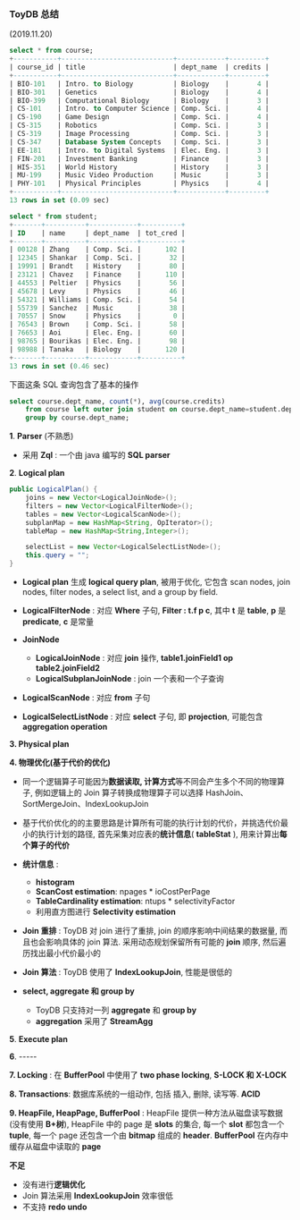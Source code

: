 ### ToyDB 总结

(2019.11.20)

```sql
select * from course;
+-----------+----------------------------+------------+---------+
| course_id | title                      | dept_name  | credits |
+-----------+----------------------------+------------+---------+
| BIO-101   | Intro. to Biology          | Biology    |       4 |
| BIO-301   | Genetics                   | Biology    |       4 |
| BIO-399   | Computational Biology      | Biology    |       3 |
| CS-101    | Intro. to Computer Science | Comp. Sci. |       4 |
| CS-190    | Game Design                | Comp. Sci. |       4 |
| CS-315    | Robotics                   | Comp. Sci. |       3 |
| CS-319    | Image Processing           | Comp. Sci. |       3 |
| CS-347    | Database System Concepts   | Comp. Sci. |       3 |
| EE-181    | Intro. to Digital Systems  | Elec. Eng. |       3 |
| FIN-201   | Investment Banking         | Finance    |       3 |
| HIS-351   | World History              | History    |       3 |
| MU-199    | Music Video Production     | Music      |       3 |
| PHY-101   | Physical Principles        | Physics    |       4 |
+-----------+----------------------------+------------+---------+
13 rows in set (0.09 sec)

select * from student;
+-------+----------+------------+----------+
| ID    | name     | dept_name  | tot_cred |
+-------+----------+------------+----------+
| 00128 | Zhang    | Comp. Sci. |      102 |
| 12345 | Shankar  | Comp. Sci. |       32 |
| 19991 | Brandt   | History    |       80 |
| 23121 | Chavez   | Finance    |      110 |
| 44553 | Peltier  | Physics    |       56 |
| 45678 | Levy     | Physics    |       46 |
| 54321 | Williams | Comp. Sci. |       54 |
| 55739 | Sanchez  | Music      |       38 |
| 70557 | Snow     | Physics    |        0 |
| 76543 | Brown    | Comp. Sci. |       58 |
| 76653 | Aoi      | Elec. Eng. |       60 |
| 98765 | Bourikas | Elec. Eng. |       98 |
| 98988 | Tanaka   | Biology    |      120 |
+-------+----------+------------+----------+
13 rows in set (0.46 sec)
```

下面这条 SQL 查询包含了基本的操作

```sql
select course.dept_name, count(*), avg(course.credits)
    from course left outer join student on course.dept_name=student.dept_name
    group by course.dept_name;
```

**1**. **Parser** (不熟悉)

- 采用 **Zql** : 一个由 java 编写的 **SQL parser**

**2**. **Logical plan** 
```java
public LogicalPlan() {
    joins = new Vector<LogicalJoinNode>();
    filters = new Vector<LogicalFilterNode>();
    tables = new Vector<LogicalScanNode>();
    subplanMap = new HashMap<String, OpIterator>();
    tableMap = new HashMap<String,Integer>();

    selectList = new Vector<LogicalSelectListNode>();
    this.query = "";
}
```

- **Logical plan** 生成 **logical query plan**, 被用于优化, 它包含 scan nodes, join nodes, filter nodes, a select list, and a group by field.

- **LogicalFilterNode** : 对应 **Where** 子句, **Filter : t.f p c**, 其中 **t** 是 **table**, **p** 是 **predicate**, **c** 是常量

- **JoinNode**

    - **LogicalJoinNode** : 对应 **join** 操作, **table1.joinField1 op table2.joinField2**
    - **LogicalSubplanJoinNode** : join 一个表和一个子查询

- **LogicalScanNode** : 对应 **from** 子句

- **LogicalSelectListNode** : 对应 **select** 子句, 即 **projection**, 可能包含 **aggregation operation**

**3. Physical plan**



**4. 物理优化(基于代价的优化)**

- 同一个逻辑算子可能因为**数据读取, 计算方式**等不同会产生多个不同的物理算子, 例如逻辑上的 Join 算子转换成物理算子可以选择 HashJoin、SortMergeJoin、IndexLookupJoin

- 基于代价优化的的主要思路是计算所有可能的执行计划的代价，并挑选代价最小的执行计划的路径, 首先采集对应表的**统计信息**( **tableStat** ), 用来计算出**每个算子的代价**

- **统计信息** : 
    - **histogram**
    - **ScanCost estimation**: npages * ioCostPerPage
    - **TableCardinality estimation**: ntups * selectivityFactor
    - 利用直方图进行 **Selectivity estimation**

- **Join 重排** : ToyDB 对 join 进行了重排, join 的顺序影响中间结果的数据量, 而且也会影响具体的 join 算法. 采用动态规划保留所有可能的 **join** 顺序, 然后遍历找出最小代价最小的

- **Join 算法** : ToyDB 使用了 **IndexLookupJoin**, 性能是很低的

- **select, aggregate 和 group by** 

    - ToyDB 只支持对一列 **aggregate** 和 **group by**
    - **aggregation** 采用了 **StreamAgg**


**5**. **Execute plan**

**6**. -----

**7. Locking** : 在 **BufferPool** 中使用了 **two phase locking**, **S-LOCK 和 X-LOCK**

**8. Transactions**: 数据库系统的一组动作, 包括 插入, 删除, 读写等. **ACID**

**9. HeapFile, HeapPage, BufferPool** : HeapFile 提供一种方法从磁盘读写数据(没有使用 **B+树**), HeapFile 中的 page 是 **slots** 的集合, 每一个 **slot** 都包含一个 **tuple**, 每一个 page 还包含一个由 **bitmap** 组成的 **header**. **BufferPool** 在内存中缓存从磁盘中读取的 **page**


**不足**

- 没有进行**逻辑优化**
- Join 算法采用 **IndexLookupJoin** 效率很低
- 不支持 **redo undo**


